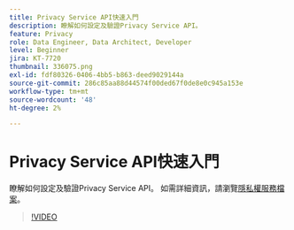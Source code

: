 ```yaml
---
title: Privacy Service API快速入門
description: 瞭解如何設定及驗證Privacy Service API。
feature: Privacy
role: Data Engineer, Data Architect, Developer
level: Beginner
jira: KT-7720
thumbnail: 336075.png
exl-id: fdf80326-0406-4bb5-b863-deed9029144a
source-git-commit: 286c85aa88d44574f00ded67f0de8e0c945a153e
workflow-type: tm+mt
source-wordcount: '48'
ht-degree: 2%

---
```


# Privacy Service API快速入門

瞭解如何設定及驗證Privacy Service API。 如需詳細資訊，請瀏覽[隱私權服務檔案](https://experienceleague.adobe.com/docs/experience-platform/privacy/home.html?lang=zh-Hant)。

>[!VIDEO](https://video.tv.adobe.com/v/336075?learn=on&enablevpops)
